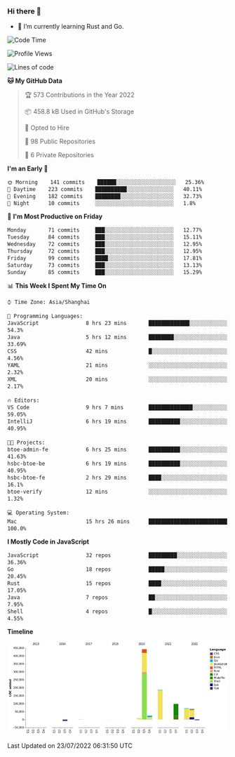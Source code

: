 ### Hi there 👋

- 🌱 I’m currently learning Rust and Go.

<!--START_SECTION:waka-->
![Code Time](http://img.shields.io/badge/Code%20Time-604%20hrs%2055%20mins-blue)

![Profile Views](http://img.shields.io/badge/Profile%20Views-0-blue)

![Lines of code](https://img.shields.io/badge/From%20Hello%20World%20I%27ve%20Written-895%20Thousand%20lines%20of%20code-blue)

**🐱 My GitHub Data** 

> 🏆 573 Contributions in the Year 2022
 > 
> 📦 458.8 kB Used in GitHub's Storage 
 > 
> 💼 Opted to Hire
 > 
> 📜 98 Public Repositories 
 > 
> 🔑 6 Private Repositories  
 > 
**I'm an Early 🐤** 

```text
🌞 Morning    141 commits    ██████░░░░░░░░░░░░░░░░░░░   25.36% 
🌆 Daytime    223 commits    ██████████░░░░░░░░░░░░░░░   40.11% 
🌃 Evening    182 commits    ████████░░░░░░░░░░░░░░░░░   32.73% 
🌙 Night      10 commits     ░░░░░░░░░░░░░░░░░░░░░░░░░   1.8%

```
📅 **I'm Most Productive on Friday** 

```text
Monday       71 commits     ███░░░░░░░░░░░░░░░░░░░░░░   12.77% 
Tuesday      84 commits     ███░░░░░░░░░░░░░░░░░░░░░░   15.11% 
Wednesday    72 commits     ███░░░░░░░░░░░░░░░░░░░░░░   12.95% 
Thursday     72 commits     ███░░░░░░░░░░░░░░░░░░░░░░   12.95% 
Friday       99 commits     ████░░░░░░░░░░░░░░░░░░░░░   17.81% 
Saturday     73 commits     ███░░░░░░░░░░░░░░░░░░░░░░   13.13% 
Sunday       85 commits     ███░░░░░░░░░░░░░░░░░░░░░░   15.29%

```


📊 **This Week I Spent My Time On** 

```text
⌚︎ Time Zone: Asia/Shanghai

💬 Programming Languages: 
JavaScript               8 hrs 23 mins       █████████████░░░░░░░░░░░░   54.3% 
Java                     5 hrs 12 mins       ████████░░░░░░░░░░░░░░░░░   33.69% 
CSS                      42 mins             █░░░░░░░░░░░░░░░░░░░░░░░░   4.56% 
YAML                     21 mins             ░░░░░░░░░░░░░░░░░░░░░░░░░   2.32% 
XML                      20 mins             ░░░░░░░░░░░░░░░░░░░░░░░░░   2.17%

🔥 Editors: 
VS Code                  9 hrs 7 mins        ██████████████░░░░░░░░░░░   59.05% 
IntelliJ                 6 hrs 19 mins       ██████████░░░░░░░░░░░░░░░   40.95%

🐱‍💻 Projects: 
btoe-admin-fe            6 hrs 25 mins       ██████████░░░░░░░░░░░░░░░   41.63% 
hsbc-btoe-be             6 hrs 19 mins       ██████████░░░░░░░░░░░░░░░   40.95% 
hsbc-btoe-fe             2 hrs 29 mins       ████░░░░░░░░░░░░░░░░░░░░░   16.1% 
btoe-verify              12 mins             ░░░░░░░░░░░░░░░░░░░░░░░░░   1.32%

💻 Operating System: 
Mac                      15 hrs 26 mins      █████████████████████████   100.0%

```

**I Mostly Code in JavaScript** 

```text
JavaScript               32 repos            █████████░░░░░░░░░░░░░░░░   36.36% 
Go                       18 repos            █████░░░░░░░░░░░░░░░░░░░░   20.45% 
Rust                     15 repos            ████░░░░░░░░░░░░░░░░░░░░░   17.05% 
Java                     7 repos             ██░░░░░░░░░░░░░░░░░░░░░░░   7.95% 
Shell                    4 repos             █░░░░░░░░░░░░░░░░░░░░░░░░   4.55%

```


**Timeline**

![Chart not found](https://raw.githubusercontent.com/elton/elton/main/charts/bar_graph.png) 


 Last Updated on 23/07/2022 06:31:50 UTC
<!--END_SECTION:waka-->

<!--
**elton/elton** is a ✨ _special_ ✨ repository because its `README.md` (this file) appears on your GitHub profile.

Here are some ideas to get you started:

- 🔭 I’m currently working on ...
- 🌱 I’m currently learning ...
- 👯 I’m looking to collaborate on ...
- 🤔 I’m looking for help with ...
- 💬 Ask me about ...
- 📫 How to reach me: ...
- 😄 Pronouns: ...
- ⚡ Fun fact: ...
-->

